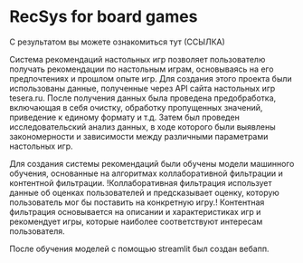 # RecSys for board games
С результатом вы можете ознакомиться тут (ССЫЛКА)

Система рекомендаций настольных игр позволяет пользователю получать рекомендации по настольным играм, основываясь на его предпочтениях и прошлом опыте игр.
Для создания этого проекта были использованы данные, полученные через API сайта настольных игр tesera.ru. После получения данных была проведена предобработка, включающая в себя очистку, обработку пропущенных значений, приведение к единому формату и т.д.
Затем был проведен исследовательский анализ данных, в ходе которого были выявлены закономерности и зависимости между различными параметрами настольных игр. 

Для создания системы рекомендаций были обучены модели машинного обучения, основанные на алгоритмах коллаборативной фильтрации и контентной фильтрации. !Коллаборативная фильтрация использует данные об оценках пользователей и предсказывает оценку, которую пользователь мог бы поставить на конкретную игру.! Контентная фильтрация основывается на описании и характеристиках игр и рекомендует игры, которые наиболее соответствуют интересам пользователя.

После обучения моделей с помощью streamlit был создан вебапп.

